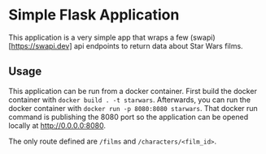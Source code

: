 # Simple Flask Application

This application is a very simple app that wraps a few (swapi)[https://swapi.dev]
api endpoints to return data about Star Wars films.

## Usage

This application can be run from a docker container. First build the docker container
with `docker build . -t starwars`. Afterwards, you can run the docker container
with `docker run -p 8080:8080 starwars`. That docker run command is publishing the 8080
port so the application can be opened locally at http://0.0.0.0:8080.

The only route defined are `/films` and `/characters/<film_id>`.